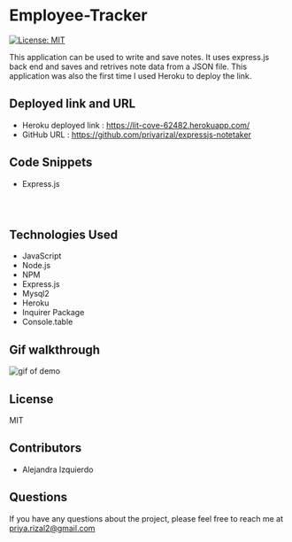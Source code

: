 # Employee-Tracker

[![License: MIT](https://img.shields.io/badge/License-MIT-yellow.svg)](https://opensource.org/licenses/MIT)


This application can be used to write and save notes. It uses express.js back end and saves and retrives note data from a JSON file. This application was also the first time I used Heroku to deploy the link. 


## Deployed link and URL 
- Heroku deployed link : https://lit-cove-62482.herokuapp.com/
- GitHub URL : https://github.com/priyarizal/expressjs-notetaker


## Code Snippets
 - Express.js

 ```
 

 ```

 ```

```

## Technologies Used
- JavaScript
- Node.js
- NPM
- Express.js
- Mysql2
- Heroku
- Inquirer Package
- Console.table 


## Gif walkthrough
![gif of demo](./public/assets/images/notes.gif)

## License
MIT

## Contributors
- Alejandra Izquierdo


## Questions
If you have any questions about the project, please feel free to reach me at priya.rizal2@gmail.com
